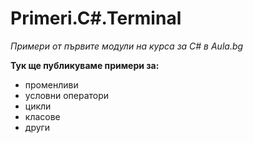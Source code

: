 # Primeri.C#.Terminal
*Примери от първите модули на курса за _C#_ в Aula.bg*

**Тук ще публикуваме примери за:**

* променливи
* условни оператори
* цикли
* класове
* други